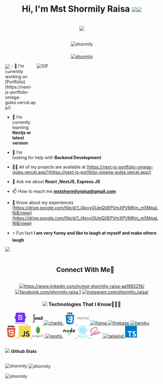 
<h1 align="center">Hi, I'm Mst  Shormily Raisa <img src="https://media.giphy.com/media/hvRJCLFzcasrR4ia7z/giphy.gif" width="35"><img src="https://user-images.githubusercontent.com/73097560/115834477-dbab4500-a447-11eb-908a-139a6edaec5c.gif"><p align="center" ><a href="https://github.com/DenverCoder1/readme-typing-svg">
 <img top="10" src="https://readme-typing-svg.herokuapp.com?font=Time+New+Roman&color=cyan&size=25&center=true&vCenter=true&width=600&height=30&top=10&lines=Web+Developer+From+Bangladesh..&hearts;++;Self-taught+Front-End+Developer,;React+Developer,;CTF+Newbie,;Active+Learner/Researcher,;Love+to+learn+new+stuffs..<3"></a></p></h1><p align="center"> <img src="https://komarev.com/ghpvc/?username=shormily&label=Profile%20views&row=1&column=7&margin-h=5&margin-w=5&no-bg=true&color=0e75b6&style=flat" alt="shormily" /> </p>
<p align="center"><a  href="https://github.com/ryo-ma/github-profile-trophy"><img style="margin-top: 10px;"  src="https://github-profile-trophy.vercel.app/?username=shormily" alt="shormily" /></a></p>
<img src="https://user-images.githubusercontent.com/73097560/115834477-dbab4500-a447-11eb-908a-139a6edaec5c.gif"
<a target="_blank" align="center">
  <img align="right" top="500" height="300" width="400" alt="GIF" src="https://media.giphy.com/media/SWoSkN6DxTszqIKEqv/giphy.gif">
</a>
- 🔭 I’m currently working on [Portfolio](https://next-js-portfolio-omega-gules.vercel.app/)

- 🌱 I’m currently learning **Nextjs or latest version**

- 🤝 I’m looking for help with **Backend Development**

- 👨‍💻 All of my projects are available at [https://next-js-portfolio-omega-gules.vercel.app/](https://next-js-portfolio-omega-gules.vercel.app/)

- 💬 Ask me about **React ,NextJS, Express.JS**

- 📫 How to reach me **mstshormilyraisa@gmail.com**

- 📄 Know about my experiences [https://drive.google.com/file/d/1_l4pvyGUeiQ0EPVmXPVMKm_m5MpaLNiB/view](https://drive.google.com/file/d/1_l4pvyGUeiQ0EPVmXPVMKm_m5MpaLNiB/view)

- ⚡ Fun fact **I am very funny and like to laugh at myself and make others laugh**
<img src="https://user-images.githubusercontent.com/73097560/115834477-dbab4500-a447-11eb-908a-139a6edaec5c.gif">
<div id="user-content-toc">
  <ul align="center">
    <summary><h2 style="display: inline-block">Connect With Me🤝</h2></summary>
  </ul>
</div>
<p align="center">
<a href="https://www.linkedin.com/in/mst-shormily-raisa-aa1992216/" target="blank"><img align="center" src="https://user-images.githubusercontent.com/88904952/234979284-68c11d7f-1acc-4f0c-ac78-044e1037d7b0.png" alt="https://www.linkedin.com/in/mst-shormily-raisa-aa1992216/" height="40" width="40" /></a>
<a href="https://fb.com/facebook.com/shormily.raisa.1" target="blank"><img align="center" src="https://raw.githubusercontent.com/rahuldkjain/github-profile-readme-generator/master/src/images/icons/Social/facebook.svg" alt="facebook.com/shormily.raisa.1" height="40" width="40" /></a>
<a href="https://instagram.com/instagram.com/shormily_raisa/" target="blank"><img align="center" src="https://raw.githubusercontent.com/rahuldkjain/github-profile-readme-generator/master/src/images/icons/Social/instagram.svg" alt="instagram.com/shormily_raisa/" height="40" width="40" /></a>
</p>

<h3 align="center"><img src="https://media2.giphy.com/media/QssGEmpkyEOhBCb7e1/giphy.gif?cid=ecf05e47a0n3gi1bfqntqmob8g9aid1oyj2wr3ds3mg700bl&rid=giphy.gif" width ="25"><b> Technologies That I Know👨🏻‍💻</b></h3>
<p align="left" boarder="none"> <a style="margin-left: 30px;"  href="https://getbootstrap.com" target="_blank" rel="noreferrer"> <img src="https://raw.githubusercontent.com/devicons/devicon/master/icons/bootstrap/bootstrap-plain-wordmark.svg" alt="bootstrap" width="40" height="40"/> </a>  <a style="margin-left: 10px;" href="https://canvasjs.com" target="_blank" rel="noreferrer"> <img src="https://raw.githubusercontent.com/Hardik0307/Hardik0307/master/assets/canvasjs-charts.svg" alt="canvasjs" width="40" height="40"/> </a> <a href="https://www.chartjs.org" target="_blank" rel="noreferrer"> <img src="https://www.chartjs.org/media/logo-title.svg" alt="chartjs" width="40" height="40"/> </a> <a href="https://www.w3schools.com/css/" target="_blank" rel="noreferrer"> <img src="https://raw.githubusercontent.com/devicons/devicon/master/icons/css3/css3-original-wordmark.svg" alt="css3" width="40" height="40"/> </a> <a href="https://expressjs.com" target="_blank" rel="noreferrer"> <img src="https://raw.githubusercontent.com/devicons/devicon/master/icons/express/express-original-wordmark.svg" alt="express" width="40" height="40"/> </a> <a href="https://www.figma.com/" target="_blank" rel="noreferrer"> <img src="https://www.vectorlogo.zone/logos/figma/figma-icon.svg" alt="figma" width="40" height="40"/> </a> <a href="https://firebase.google.com/" target="_blank" rel="noreferrer"> <img src="https://www.vectorlogo.zone/logos/firebase/firebase-icon.svg" alt="firebase" width="40" height="40"/> </a> <a href="https://heroku.com" target="_blank" rel="noreferrer"> <img src="https://www.vectorlogo.zone/logos/heroku/heroku-icon.svg" alt="heroku" width="40" height="40"/> </a> <a href="https://www.w3.org/html/" target="_blank" rel="noreferrer"> <img src="https://raw.githubusercontent.com/devicons/devicon/master/icons/html5/html5-original-wordmark.svg" alt="html5" width="40" height="40"/> </a> <a href="https://developer.mozilla.org/en-US/docs/Web/JavaScript" target="_blank" rel="noreferrer"> <img src="https://raw.githubusercontent.com/devicons/devicon/master/icons/javascript/javascript-original.svg" alt="javascript" width="40" height="40"/> </a> <a href="https://www.mongodb.com/" target="_blank" rel="noreferrer"> <img src="https://raw.githubusercontent.com/devicons/devicon/master/icons/mongodb/mongodb-original-wordmark.svg" alt="mongodb" width="40" height="40"/> </a> <a href="https://nextjs.org/" target="_blank" rel="noreferrer"> <img src="https://cdn.worldvectorlogo.com/logos/nextjs-2.svg" alt="nextjs" width="40" height="40"/> </a> <a href="https://nodejs.org" target="_blank" rel="noreferrer"> <img src="https://raw.githubusercontent.com/devicons/devicon/master/icons/nodejs/nodejs-original-wordmark.svg" alt="nodejs" width="40" height="40"/> </a> <a href="https://reactjs.org/" target="_blank" rel="noreferrer"> <img src="https://raw.githubusercontent.com/devicons/devicon/master/icons/react/react-original-wordmark.svg" alt="react" width="40" height="40"/> </a> <a href="https://sass-lang.com" target="_blank" rel="noreferrer"> <img src="https://raw.githubusercontent.com/devicons/devicon/master/icons/sass/sass-original.svg" alt="sass" width="40" height="40"/> </a> <a href="https://tailwindcss.com/" target="_blank" rel="noreferrer"> <img src="https://www.vectorlogo.zone/logos/tailwindcss/tailwindcss-icon.svg" alt="tailwind" width="40" height="40"/> </a> <a href="https://www.typescriptlang.org/" target="_blank" rel="noreferrer"> <img src="https://raw.githubusercontent.com/devicons/devicon/master/icons/typescript/typescript-original.svg" alt="typescript" width="40" height="40"/> </a> </p>
<br/>
<div float="flex"><img src="https://media.giphy.com/media/iY8CRBdQXODJSCERIr/giphy.gif" width="35"><b> Github Stats </b><br/>
 
<br>
<p><img align="left" mt="2" src="https://github-readme-stats.vercel.app/api/top-langs?username=shormily&show_icons=true&locale=en&layout=compact" alt="shormily" /></p>

<p>&nbsp;<img align="center" src="https://github-readme-stats.vercel.app/api?username=shormily&show_icons=true&locale=en" alt="shormily" /></p>

<p><img align="center" src="https://github-readme-streak-stats.herokuapp.com/?user=shormily&" alt="shormily" /></p>

